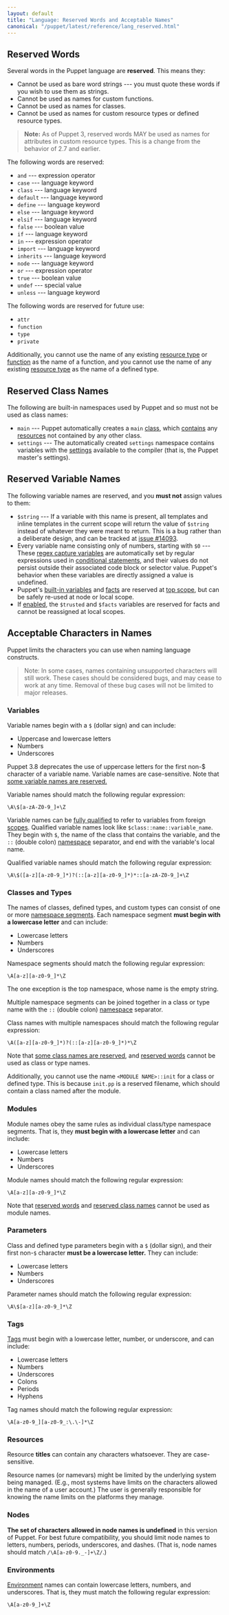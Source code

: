 ```yaml
---
layout: default
title: "Language: Reserved Words and Acceptable Names"
canonical: "/puppet/latest/reference/lang_reserved.html"
---
```


[settings]: ./config_about_settings.html
[tags]: ./lang_tags.html
[built_in]: ./lang_variables.html#facts-and-built-in-variables
[facts]: /facter/latest/core_facts.html
[capture]: ./lang_datatypes.html#regex-capture-variables
[conditional]: ./lang_conditional.html
[topscope]: ./lang_scope.html#top-scope
[namespace]: ./lang_namespaces.html
[scopes]: ./lang_scope.html
[contains]: ./lang_containment.html
[resources]: ./lang_resources.html
[class]: ./lang_classes.html
[qualified_var]: ./lang_variables.html#accessing-out-of-scope-variables
[type_ref]: ./type.html
[func_ref]: ./function.html
[environment]: ./environments.html

Reserved Words
-----

Several words in the Puppet language are **reserved**. This means they:

* Cannot be used as bare word strings --- you must quote these words if you wish to use them as strings.
* Cannot be used as names for custom functions.
* Cannot be used as names for classes.
* Cannot be used as names for custom resource types or defined resource types.

> **Note:** As of Puppet 3, reserved words MAY be used as names for attributes in custom resource types. This is a change from the behavior of 2.7 and earlier.

The following words are reserved:

* `and` --- expression operator
* `case` --- language keyword
* `class` --- language keyword
* `default` --- language keyword
* `define` --- language keyword
* `else` --- language keyword
* `elsif` --- language keyword
* `false` --- boolean value
* `if` --- language keyword
* `in` --- expression operator
* `import` --- language keyword
* `inherits` --- language keyword
* `node` --- language keyword
* `or` --- expression operator
* `true` --- boolean value
* `undef` --- special value
* `unless` --- language keyword

The following words are reserved for future use:

* `attr`
* `function`
* `type`
* `private`

Additionally, you cannot use the name of any existing [resource type][type_ref] or [function][func_ref] as the name of a function, and you cannot use the name of any existing [resource type][type_ref] as the name of a defined type.

Reserved Class Names
-----

The following are built-in namespaces used by Puppet and so must not be used as class names:

* `main` --- Puppet automatically creates a `main` [class][], which [contains][] any [resources][] not contained by any other class.
* `settings` --- The automatically created `settings` namespace contains variables with the [settings][] available to the compiler (that is, the Puppet master's settings).

Reserved Variable Names
-----

The following variable names are reserved, and you **must not** assign values to them:

* `$string` --- If a variable with this name is present, all templates and inline templates in the current scope will return the value of `$string` instead of whatever they were meant to return. This is a bug rather than a deliberate design, and can be tracked at [issue #14093](http://projects.puppetlabs.com/issues/14093).
* Every variable name consisting only of numbers, starting with `$0` --- These [regex capture variables][capture] are automatically set by regular expressions used in [conditional statements][conditional], and their values do not persist outside their associated code block or selector value. Puppet's behavior when these variables are directly assigned a value is undefined.
* Puppet's [built-in variables][built_in] and [facts][facts] are reserved at [top scope][topscope], but can be safely re-used at node or local scope.
* If [enabled][trusted_on], the `$trusted` and `$facts` variables are reserved for facts and cannot be reassigned at local scopes.

[trusted_on]: ./config_important_settings.html#getting-new-features-early


Acceptable Characters in Names
-----

Puppet limits the characters you can use when naming language constructs.

> Note: In some cases, names containing unsupported characters will still work. These cases should be considered bugs, and may cease to work at any time. Removal of these bug cases will not be limited to major releases.

### Variables

Variable names begin with a `$` (dollar sign) and can include:

* Uppercase and lowercase letters
* Numbers
* Underscores

Puppet 3.8 deprecates the use of uppercase letters for the first non-$ character of a variable name. Variable names are case-sensitive. Note that [some variable names are reserved.](#reserved-variable-names)

Variable names should match the following regular expression:

    \A\$[a-zA-Z0-9_]+\Z

Variable names can be [fully qualified][qualified_var] to refer to variables from foreign [scopes][]. Qualified variable names look like `$class::name::variable_name`. They begin with `$`, the name of the class that contains the variable, and the `::` (double colon) [namespace][] separator, and end with the variable's local name.

Qualified variable names should match the following regular expression:

    \A\$([a-z][a-z0-9_]*)?(::[a-z][a-z0-9_]*)*::[a-zA-Z0-9_]+\Z

### Classes and Types

The names of classes, defined types, and custom types can consist of one or more [namespace segments][namespace]. Each namespace segment **must begin with a lowercase letter** and can include:

* Lowercase letters
* Numbers
* Underscores

Namespace segments should match the following regular expression:

    \A[a-z][a-z0-9_]*\Z

The one exception is the top namespace, whose name is the empty string.

Multiple namespace segments can be joined together in a class or type name with the `::` (double colon) [namespace][] separator.

Class names with multiple namespaces should match the following regular expression:

    \A([a-z][a-z0-9_]*)?(::[a-z][a-z0-9_]*)*\Z

Note that [some class names are reserved](#reserved-class-names), and [reserved words](#reserved-words) cannot be used as class or type names.

Additionally, you cannot use the name `<MODULE NAME>::init` for a class or defined type. This is because `init.pp` is a reserved filename, which should contain a class named after the module.

### Modules

Module names obey the same rules as individual class/type namespace segments. That is, they **must begin with a lowercase letter** and can include:

* Lowercase letters
* Numbers
* Underscores

Module names should match the following regular expression:

    \A[a-z][a-z0-9_]*\Z

Note that [reserved words](#reserved-words) and [reserved class names](#reserved-class-names) cannot be used as module names.

### Parameters

Class and defined type parameters begin with a `$` (dollar sign), and their first non-`$` character **must be a lowercase letter.** They can include:

* Lowercase letters
* Numbers
* Underscores

Parameter names should match the following regular expression:

    \A\$[a-z][a-z0-9_]*\Z

### Tags

[Tags][] must begin with a lowercase letter, number, or underscore, and can include:

* Lowercase letters
* Numbers
* Underscores
* Colons
* Periods
* Hyphens

Tag names should match the following regular expression:

    \A[a-z0-9_][a-z0-9_:\.\-]*\Z

### Resources

Resource **titles** can contain any characters whatsoever. They are case-sensitive.

Resource names (or namevars) might be limited by the underlying system being managed. (E.g., most systems have limits on the characters allowed in the name of a user account.) The user is generally responsible for knowing the name limits on the platforms they manage.

### Nodes

**The set of characters allowed in node names is undefined** in this version of Puppet. For best future compatibility, you should limit node names to letters, numbers, periods, underscores, and dashes. (That is, node names should match `/\A[a-z0-9._-]+\Z/`.)

### Environments

[Environment][] names can contain lowercase letters, numbers, and underscores. That is, they must match the following regular expression:

    \A[a-z0-9_]+\Z

